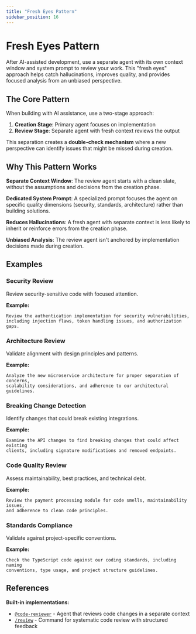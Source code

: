 ```yaml
---
title: "Fresh Eyes Pattern"
sidebar_position: 16
---
```


# Fresh Eyes Pattern

After AI-assisted development, use a separate agent with its own context window and system prompt to review your work. This "fresh eyes" approach helps catch hallucinations, improves quality, and provides focused analysis from an unbiased perspective.

## The Core Pattern

When building with AI assistance, use a two-stage approach:

1. **Creation Stage**: Primary agent focuses on implementation
2. **Review Stage**: Separate agent with fresh context reviews the output

This separation creates a **double-check mechanism** where a new perspective can identify issues that might be missed during creation.

## Why This Pattern Works

**Separate Context Window**: The review agent starts with a clean slate, without the assumptions and decisions from the creation phase.

**Dedicated System Prompt**: A specialized prompt focuses the agent on specific quality dimensions (security, standards, architecture) rather than building solutions.

**Reduces Hallucinations**: A fresh agent with separate context is less likely to inherit or reinforce errors from the creation phase.

**Unbiased Analysis**: The review agent isn't anchored by implementation decisions made during creation.

## Examples

### Security Review
Review security-sensitive code with focused attention.

**Example:**
```
Review the authentication implementation for security vulnerabilities,
including injection flaws, token handling issues, and authorization gaps.
```

### Architecture Review
Validate alignment with design principles and patterns.

**Example:**
```
Analyze the new microservice architecture for proper separation of concerns,
scalability considerations, and adherence to our architectural guidelines.
```

### Breaking Change Detection
Identify changes that could break existing integrations.

**Example:**
```
Examine the API changes to find breaking changes that could affect existing
clients, including signature modifications and removed endpoints.
```

### Code Quality Review
Assess maintainability, best practices, and technical debt.

**Example:**
```
Review the payment processing module for code smells, maintainability issues,
and adherence to clean code principles.
```

### Standards Compliance
Validate against project-specific conventions.

**Example:**
```
Check the TypeScript code against our coding standards, including naming
conventions, type usage, and project structure guidelines.
```

## References

**Built-in implementations:**
- [`@code-reviewer`](/component-reference/agents/code-reviewer) - Agent that reviews code changes in a separate context
- [`/review`](/component-reference/commands/review) - Command for systematic code review with structured feedback

